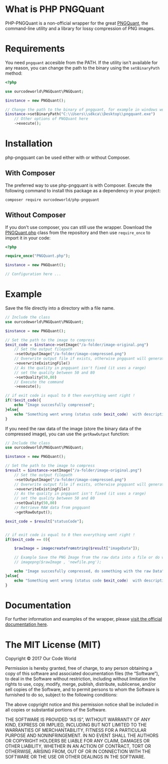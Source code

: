 # What is PHP PNGQuant

PHP-PNGQuant is a non-official wrapper for the great [PNGQuant](https://github.com/pornel/pngquant), the command-line utility and a library for lossy compression of PNG images.

# Requirements

You need `pngquant` accesible from the PATH. If the utility isn't available for any reason, you can change the path to the binary using the `setBinaryPath` method:

```php
<?php

use ourcodeworld\PNGQuant\PNGQuant;

$instance = new PNGQuant();

// Change the path to the binary of pngquant, for example in windows would be (with an example path):
$instance->setBinaryPath("C:\\Users\\sdkca\\Desktop\\pngquant.exe")
    // Other options of PNGQuant here
    ->execute();
```

# Installation

php-pngquant can be used either with or without Composer.

## With Composer

The preferred way to use php-pngquant is with Composer. Execute the following command to install this package as a dependency in your project:

```batch
composer require ourcodeworld/php-pngquant
```

## Without Composer

If you don't use composer, you can still use the wrapper. Download the [PNGQuant.php](https://github.com/ourcodeworld/php-pngquant/blob/master/src/PNGQuant.php) class from the repository and then use `require_once` to import it in your code:

```php
<?php

require_once("PNGQuant.php");

$instance = new PNGQuant();

// Configuration here ...
```
# Example

Save the file directly into a directory with a file name.

```php
// Include the class
use ourcodeworld\PNGQuant\PNGQuant;

$instance = new PNGQuant();

// Set the path to the image to compress
$exit_code = $instance->setImage("/a-folder/image-original.png")
    // Set the output filepath
    ->setOutputImage("/a-folder/image-compressed.png")
    // Overwrite output file if exists, otherwise pngquant will generate output ...
    ->overwriteExistingFile()
    // As the quality in pngquant isn't fixed (it uses a range)
    // set the quality between 50 and 80
    ->setQuality(50,80)
    // Execute the command
    ->execute();

// if exit code is equal to 0 then everything went right !
if(!$exit_code){
    echo "Image succesfully compressed";
}else{
    echo "Something went wrong (status code $exit_code)  with description: ". $instance->getErrorTable()[(string) $exit_code];
}
```

If you need the raw data of the image (store the binary data of the compressed image), you can use the `getRawOutput` function:

```php
// Include the class
use ourcodeworld\PNGQuant\PNGQuant;

$instance = new PNGQuant();

// Set the path to the image to compress
$result = $instance->setImage("/a-folder/image-original.png")
    // Set the output filepath
    ->setOutputImage("/a-folder/image-compressed.png")
    // Overwrite output file if exists, otherwise pngquant will generate output ...
    ->overwriteExistingFile()
    // As the quality in pngquant isn't fixed (it uses a range)
    // set the quality between 50 and 80
    ->setQuality(50,80)
    // Retrieve RAW data from pngquant
    ->getRawOutput();

$exit_code = $result["statusCode"];


// if exit code is equal to 0 then everything went right !
if($exit_code == 0){

    $rawImage = imagecreatefromstring($result["imageData"]);

    // Example Save the PNG Image from the raw data into a file or do whatever you want.
    // imagepng($rawImage , 'newfile.png');

    echo "Image succesfully compressed, do something with the raw Data";
}else{
    echo "Something went wrong (status code $exit_code)  with description: ". $instance->getErrorTable()[(string) $exit_code];
}
```

# Documentation

For further information and examples of the wrapper, please [visit the official documentation here](http://docs.ourcodeworld.com/projects/php-pngquant).

The MIT License (MIT)
=====================

Copyright © 2017 Our Code World

Permission is hereby granted, free of charge, to any person
obtaining a copy of this software and associated documentation
files (the “Software”), to deal in the Software without
restriction, including without limitation the rights to use,
copy, modify, merge, publish, distribute, sublicense, and/or sell
copies of the Software, and to permit persons to whom the
Software is furnished to do so, subject to the following
conditions:

The above copyright notice and this permission notice shall be
included in all copies or substantial portions of the Software.

THE SOFTWARE IS PROVIDED “AS IS”, WITHOUT WARRANTY OF ANY KIND,
EXPRESS OR IMPLIED, INCLUDING BUT NOT LIMITED TO THE WARRANTIES
OF MERCHANTABILITY, FITNESS FOR A PARTICULAR PURPOSE AND
NONINFRINGEMENT. IN NO EVENT SHALL THE AUTHORS OR COPYRIGHT
HOLDERS BE LIABLE FOR ANY CLAIM, DAMAGES OR OTHER LIABILITY,
WHETHER IN AN ACTION OF CONTRACT, TORT OR OTHERWISE, ARISING
FROM, OUT OF OR IN CONNECTION WITH THE SOFTWARE OR THE USE OR
OTHER DEALINGS IN THE SOFTWARE.
